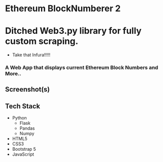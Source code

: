 # Ethereum BlockNumberer 2

# Ditched Web3.py library for fully custom scraping.
- Take that Infura!!!!!

### A Web App that displays current Ethereum Block Numbers and More..

## Screenshot(s)

## Tech Stack
- Python
  - Flask
  - Pandas
  - Numpy
- HTML5
- CSS3
- Bootstrap 5
- JavaScript
